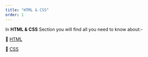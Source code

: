 ```yaml
---
title: "HTML & CSS"
order: 1
---
```


In **HTML & CSS** Section you will find all you need to know about:-

🌳 [HTML](./html)

🌳 [CSS](./css)